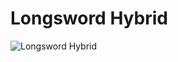 # Longsword Hybrid

![Longsword Hybrid](https://static.wikia.nocookie.net/chainsaw-man/images/b/b1/Longsword_Hybrid_%28Human_Form%29.png/revision/latest/scale-to-width-down/350?cb=20220814180658)

